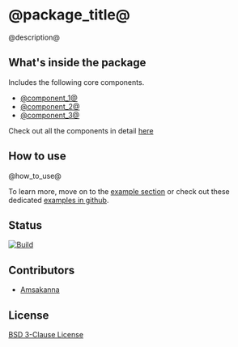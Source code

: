 # @package_title@

@description@  
  
## What's inside the package

Includes the following core components.

- [@component_1@](https://pub.dev/documentation/@package_name@/latest/@package_name@/@component_1@-class.html)
- [@component_2@](https://pub.dev/documentation/@package_name@/latest/@package_name@/@component_2@-class.html)
- [@component_3@](https://pub.dev/documentation/@package_name@/latest/@package_name@/@component_3@-class.html)

Check out all the components in detail [here](https://pub.dev/documentation/@package_name@/latest/@package_name@/@package_name@-library.html)

## How to use

@how_to_use@

To learn more, move on to the [example section](https://pub.dev/packages/@package_name@/example) or check out these dedicated [examples in github](https://github.com/zamstation/@package_name@/blob/main/example/lib).

## Status
[![Build](https://github.com/zamstation/@package_name@/actions/workflows/build_workflow.yaml/badge.svg)](https://github.com/zamstation/@package_name@/actions/workflows/build_workflow.yaml)

## Contributors
- [Amsakanna](https://github.com/amsakanna)

## License
[BSD 3-Clause License](https://github.com/zamstation/@package_name@/blob/main/LICENSE)
